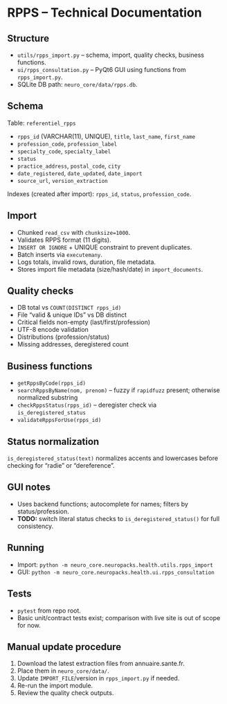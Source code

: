 # RPPS – Technical Documentation

## Structure
- `utils/rpps_import.py` – schema, import, quality checks, business functions.
- `ui/rpps_consultation.py` – PyQt6 GUI using functions from `rpps_import.py`.
- SQLite DB path: `neuro_core/data/rpps.db`.

## Schema
Table: `referentiel_rpps`
- `rpps_id` (VARCHAR(11), UNIQUE), `title`, `last_name`, `first_name`
- `profession_code`, `profession_label`
- `specialty_code`, `specialty_label`
- `status`
- `practice_address`, `postal_code`, `city`
- `date_registered`, `date_updated`, `date_import`
- `source_url`, `version_extraction`

Indexes (created after import): `rpps_id`, `status`, `profession_code`.

## Import
- Chunked `read_csv` with `chunksize=1000`.
- Validates RPPS format (11 digits).
- `INSERT OR IGNORE` + UNIQUE constraint to prevent duplicates.
- Batch inserts via `executemany`.
- Logs totals, invalid rows, duration, file metadata.
- Stores import file metadata (size/hash/date) in `import_documents`.

## Quality checks
- DB total vs `COUNT(DISTINCT rpps_id)`
- File “valid & unique IDs” vs DB distinct
- Critical fields non-empty (last/first/profession)
- UTF-8 encode validation
- Distributions (profession/status)
- Missing addresses, deregistered count

## Business functions
- `getRppsByCode(rpps_id)`
- `searchRppsByName(nom, prenom)` – fuzzy if `rapidfuzz` present; otherwise normalized substring
- `checkRppsStatus(rpps_id)` – deregister check via `is_deregistered_status`
- `validateRppsForUse(rpps_id)`

## Status normalization
`is_deregistered_status(text)` normalizes accents and lowercases before checking for “radie” or “dereference”.

## GUI notes
- Uses backend functions; autocomplete for names; filters by status/profession.
- **TODO:** switch literal status checks to `is_deregistered_status()` for full consistency.

## Running
- Import: `python -m neuro_core.neuropacks.health.utils.rpps_import`
- GUI:   `python -m neuro_core.neuropacks.health.ui.rpps_consultation`

## Tests
- `pytest` from repo root.
- Basic unit/contract tests exist; comparison with live site is out of scope for now.

## Manual update procedure
1. Download the latest extraction files from annuaire.sante.fr.
2. Place them in `neuro_core/data/`.
3. Update `IMPORT_FILE`/version in `rpps_import.py` if needed.
4. Re-run the import module.
5. Review the quality check outputs.
